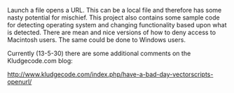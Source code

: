 Launch a file opens a URL. This can be a local file and therefore has some nasty potential for mischief. This project also contains some sample code for detecting operating system and changing functionality based upon what is detected. There are mean and nice versions of how to deny access to Macintosh users. The same could be done to Windows users. 

Currently (13-5-30) there are some additional comments on the Kludgecode.com blog:

http://www.kludgecode.com/index.php/have-a-bad-day-vectorscripts-openurl/

